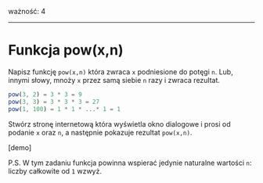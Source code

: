 ważność: 4

---

# Funkcja pow(x,n)

Napisz funkcję `pow(x,n)` która zwraca `x` podniesione do potęgi `n`. Lub, innymi słowy, mnoży `x` przez samą siebie `n` razy i zwraca rezultat.

```js
pow(3, 2) = 3 * 3 = 9
pow(3, 3) = 3 * 3 * 3 = 27
pow(1, 100) = 1 * 1 * ...* 1 = 1
```

Stwórz stronę internetową która wyświetla okno dialogowe i prosi od podanie `x` oraz `n`, a następnie pokazuje rezultat `pow(x,n)`.

[demo]

P.S. W tym zadaniu funkcja powinna wspierać jedynie naturalne wartości `n`: liczby całkowite od `1` wzwyż.
